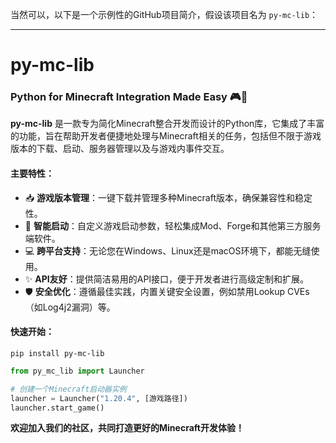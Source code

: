 当然可以，以下是一个示例性的GitHub项目简介，假设该项目名为 `py-mc-lib`：

---

# py-mc-lib

### Python for Minecraft Integration Made Easy 🎮🐍

**py-mc-lib** 是一款专为简化Minecraft整合开发而设计的Python库，它集成了丰富的功能，旨在帮助开发者便捷地处理与Minecraft相关的任务，包括但不限于游戏版本的下载、启动、服务器管理以及与游戏内事件交互。

#### 主要特性：

- 📥 **游戏版本管理**：一键下载并管理多种Minecraft版本，确保兼容性和稳定性。
- 🔧 **智能启动**：自定义游戏启动参数，轻松集成Mod、Forge和其他第三方服务端软件。
- 💻 **跨平台支持**：无论您在Windows、Linux还是macOS环境下，都能无缝使用。
- ✨ **API友好**：提供简洁易用的API接口，便于开发者进行高级定制和扩展。
- 🛡️ **安全优化**：遵循最佳实践，内置关键安全设置，例如禁用Lookup CVEs（如Log4j2漏洞）等。

#### 快速开始：
```
pip install py-mc-lib
```

```python
from py_mc_lib import Launcher

# 创建一个Minecraft启动器实例
launcher = Launcher("1.20.4", [游戏路径])
launcher.start_game()
```

**欢迎加入我们的社区，共同打造更好的Minecraft开发体验！**
